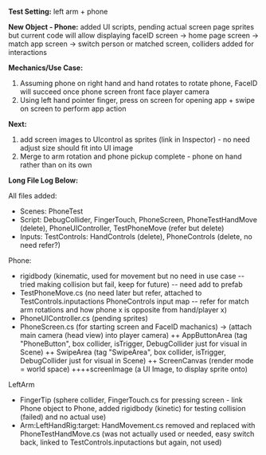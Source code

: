 **Test Setting:** left arm + phone

**New Object - Phone:** added UI scripts, pending actual screen page sprites but current code will allow displaying faceID screen -> home page screen -> match app screen -> switch person or matched screen, colliders added for interactions

**Mechanics/Use Case:**
1. Assuming phone on right hand and hand rotates to rotate phone, FaceID will succeed once phone screen front face player camera
2. Using left hand pointer finger, press on screen for opening app + swipe on screen to perform app action

**Next:**
1. add screen images to UIcontrol as sprites (link in Inspector) - no need adjust size should fit into UI image
2. Merge to arm rotation and phone pickup complete - phone on hand rather than on its own

**Long File Log Below:**

All files added:
- Scenes: PhoneTest
- Script: DebugCollider, FingerTouch, PhoneScreen, PhoneTestHandMove (delete), PhoneUIController, TestPhoneMove (refer but delete)
- Inputs: TestControls: HandControls (delete), PhoneControls (delete, no need refer?)

Phone:
+ rigidbody (kinematic, used for movement but no need in use case -- tried making collision but fail, keep for future) -- need add to prefab
+ TestPhoneMove.cs (no need later but refer, attached to TestControls.inputactions PhoneControls input map -- refer for match arm rotations and how phone x is opposite from hand/player x)
+ PhoneUIController.cs (pending sprites)
+ PhoneScreen.cs (for starting screen and FaceID machanics) -> (attach main camera (head view) into player camera)
++ AppButtonArea (tag "PhoneButton", box collider, isTrigger, DebugCollider just for visual in Scene)
++ SwipeArea (tag "SwipeArea", box collider, isTrigger, DebugCollider just for visual in Scene)
++ ScreenCanvas (render mode = world space)
++++screenImage (a UI Image, to display sprite onto)

LeftArm
+ FingerTip (sphere collider, FingerTouch.cs for pressing screen - link Phone object to Phone, added rigidbody (kinetic) for testing collision (failed) and no actual use)
+ Arm:LeftHandRig:target: HandMovement.cs removed and replaced with PhoneTestHandMove.cs (was not actually used or needed, easy switch back, linked to TestControls.inputactions but again, not used)
